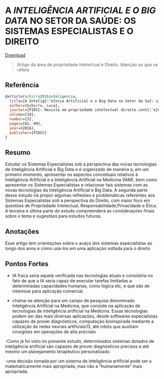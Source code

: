 	
# A *INTELIGÊNCIA ARTIFICIAL E O BIG DATA* NO SETOR DA SAÚDE: OS SISTEMAS ESPECIALISTAS E O DIREITO

[Download](https://periodicos.ufsm.br/educacaoespecial/article/download/42711/pdf)


> Artigo da área de propriedade intelectual e Direito.
> Atenção ao que se refere

## Referência
```bibtex
@article{schirru2016inteligencia,
  title={A Intelig{\^e}ncia Artificial e o Big Data no Setor da Sa{\'u}de:: Os Sistemas Especialistas e o Direito.},
  author={Schirru, Luca},
  journal={PIDCC: Revista em propriedade intelectual direito cont{\^e}mporaneo},
  volume={10},
  number={3},
  pages={81--99},
  year={2016},
  publisher={PIDCC}
}
```

## Resumo
Estudar os Sistemas Especialistas sob a perspectiva das novas tecnologias de Inteligência Artificial e Big Data e é organizado de maneira a, em um primeiro momento, apresentar os aspectos conceituais relativos à Inteligência Artificial e a Inteligência Artificial na Medicina (IAM), bem como apresentar os Sistemas Especialistas e relacionar tais sistemas com as novas tecnologias da Inteligência Artificial e Big Data. A segunda parte desse estudo irá propor algumas reflexões e problemáticas referentes aos Sistemas Especialistas sob a perspectiva do Direito, com maior foco em questões de Propriedade Intelectual, Responsabilidade,Privacidade e Ética. A terceira e última parte do estudo compreenderá as considerações finais sobre o tema e sugestões para estudos futuros. 

## Anotações
Esse artigo tem orientações sobre o avaço dos sistemas especialistas ao longo dos anos e como usá-los em uma aplicação voltada para o direito


## Pontos Fortes
- IA fraca seria aquela verificada nas tecnologias atuais e
consistiria no fato de que a IA seria capaz de executar tarefas limitadas a determinadas
capacidades humanas, como lógica etc, e que são de interesse para aplicação comercial. 

- chama-se atenção para um campo de pesquisa denominado Inteligência Artificial na Medicina,
que consiste na aplicação de tecnologias de inteligência artificial na Medicina. Essas
tecnologias podem ser das mais diversas aplicações, desde softwares especialistas
capazes de prover diagnósticos, computação bioinspirada mediante a utilização de redes
neurais artificiais13, até robôs que auxiliam cirurgiões em operações de alta precisão

-Como já foi visto no presente estudo, determinados sistemas dotados
de inteligência artificial são capazes de prover diagnósticos precisos e até mesmo um
planejamento terapêutico personalizado.

-uma decisão tomada por um sistema de inteligência artificial pode ser a matematicamente mais apropriada, mas não a “humanamente” mais apropriada.